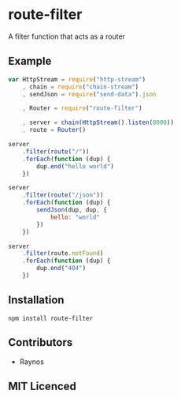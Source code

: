 # route-filter

A filter function that acts as a router

## Example

``` js
var HttpStream = require("http-stream")
    , chain = require("chain-stream")
    , sendJson = require("send-data").json

    , Router = require("route-filter")

    , server = chain(HttpStream().listen(8080))
    , route = Router()

server
    .filter(route("/"))
    .forEach(function (dup) {
        dup.end("hello world")
    })

server
    .filter(route("/json"))
    .forEach(function (dup) {
        sendJson(dup, dup, {
            hello: "world"
        })
    })

server
    .filter(route.notFound)
    .forEach(function (dup) {
        dup.end("404")
    })
```

## Installation

`npm install route-filter`

## Contributors

 - Raynos

## MIT Licenced
